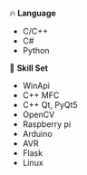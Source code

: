 🔥 **Language**
* C/C++ 
* C#
* Python

🚀 **Skill Set**
* WinApi
* C++ MFC
* C++ Qt, PyQt5
* OpenCV
* Raspberry pi
* Arduino
* AVR
* Flask
* Linux